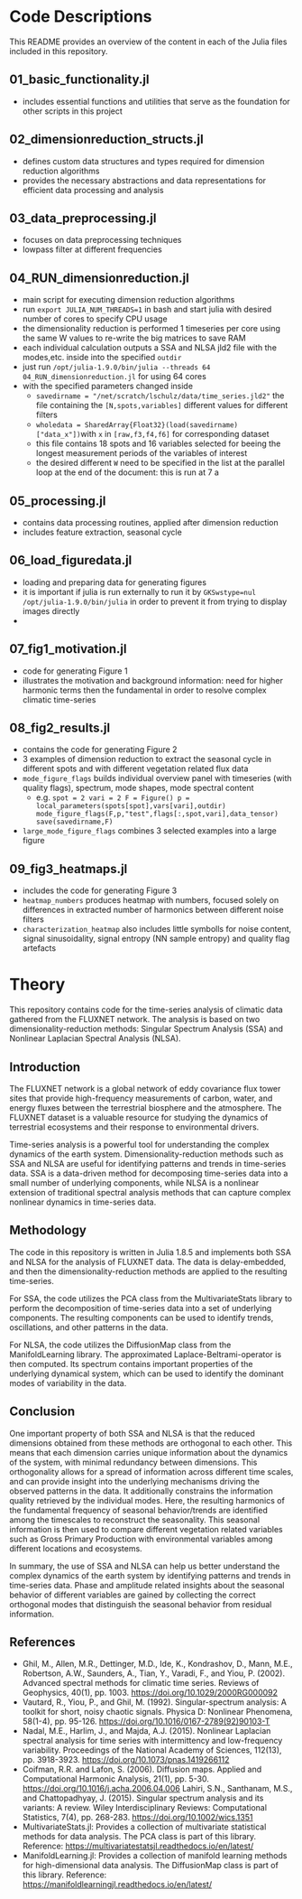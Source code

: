 # Code Descriptions

This README provides an overview of the content in each of the Julia files included in this repository.

## 01_basic_functionality.jl

- includes essential functions and utilities that serve as the foundation for other scripts in this project

## 02_dimensionreduction_structs.jl

- defines custom data structures and types required for dimension reduction algorithms
- provides the necessary abstractions and data representations for efficient data processing and analysis

## 03_data_preprocessing.jl

- focuses on data preprocessing techniques
- lowpass filter at different frequencies

## 04_RUN_dimensionreduction.jl

- main script for executing dimension reduction algorithms
- run `export JULIA_NUM_THREADS=1` in bash and start julia with desired number of cores to specify CPU usage
- the dimensionality reduction is performed 1 timeseries per core using the same W values to re-write the big matrices to save RAM
- each individual calculation outputs a SSA and NLSA jld2 file with the modes,etc. inside into the specified `outdir`
- just run `/opt/julia-1.9.0/bin/julia --threads 64 04_RUN_dimensionreduction.jl` for using 64 cores
- with the specified parameters changed inside
  - `savedirname = "/net/scratch/lschulz/data/time_series.jld2"` the file containing the `[N,spots,variables]` different values for different filters
  - `wholedata = SharedArray{Float32}(load(savedirname)["data_x"])`with `x` in `[raw,f3,f4,f6]` for corresponding dataset
  - this file contains 18 spots and 16 variables selected for beeing the longest measurement periods of the variables of interest
  - the desired different `W` need to be specified in the list at the parallel loop at the end of the document: this is run at 7 a

## 05_processing.jl

- contains data processing routines, applied after dimension reduction
- includes feature extraction, seasonal cycle 

## 06_load_figuredata.jl

- loading and preparing data for generating figures
- it is important if julia is run externally to run it by `GKSwstype=nul /opt/julia-1.9.0/bin/julia` in order to prevent it from trying to display images directly
- 
## 07_fig1_motivation.jl

- code for generating Figure 1
- illustrates the motivation and background information: need for higher harmonic terms then the fundamental in order to resolve complex climatic time-series

## 08_fig2_results.jl

- contains the code for generating Figure 2
- 3 examples of dimension reduction to extract the seasonal cycle in different spots and with different vegetation related flux data
- `mode_figure_flags` builds individual overview panel with timeseries (with quality flags), spectrum, mode shapes, mode spectral content
    - e.g.
`spot = 2
vari = 2
F = Figure()
p = local_parameters(spots[spot],vars[vari],outdir)
mode_figure_flags(F,p,"test",flags[:,spot,vari],data_tensor)
save(savedirname,F)`
- `large_mode_figure_flags` combines 3 selected examples into a large figure

## 09_fig3_heatmaps.jl

- includes the code for generating Figure 3
- `heatmap_numbers` produces heatmap with numbers, focused solely on differences in extracted number of harmonics between different noise filters
- `characterization_heatmap` also includes little symbolls for noise content, signal sinusoidality, signal entropy (NN sample entropy) and quality flag artefacts

# Theory

This repository contains code for the time-series analysis of climatic data gathered from the FLUXNET network. The analysis is based on two dimensionality-reduction methods: Singular Spectrum Analysis (SSA) and Nonlinear Laplacian Spectral Analysis (NLSA).

## Introduction

The FLUXNET network is a global network of eddy covariance flux tower sites that provide high-frequency measurements of carbon, water, and energy fluxes between the terrestrial biosphere and the atmosphere. The FLUXNET dataset is a valuable resource for studying the dynamics of terrestrial ecosystems and their response to environmental drivers.

Time-series analysis is a powerful tool for understanding the complex dynamics of the earth system. Dimensionality-reduction methods such as SSA and NLSA are useful for identifying patterns and trends in time-series data. SSA is a data-driven method for decomposing time-series data into a small number of underlying components, while NLSA is a nonlinear extension of traditional spectral analysis methods that can capture complex nonlinear dynamics in time-series data.

## Methodology

The code in this repository is written in Julia 1.8.5 and implements both SSA and NLSA for the analysis of FLUXNET data. The data is delay-embedded, and then the dimensionality-reduction methods are applied to the resulting time-series.

For SSA, the code utilizes the PCA class from the MultivariateStats library to perform the decomposition of time-series data into a set of underlying components. The resulting components can be used to identify trends, oscillations, and other patterns in the data.

For NLSA, the code utilizes the DiffusionMap class from the ManifoldLearning library. The approximated Laplace-Beltrami-operator is then computed.
Its spectrum contains important properties of the underlying dynamical system, which can be used to identify the dominant modes of variability in the data.

    
## Conclusion

One important property of both SSA and NLSA is that the reduced dimensions obtained from these methods are orthogonal to each other. This means that each dimension carries unique information about the dynamics of the system, with minimal redundancy between dimensions.
This orthogonality allows for a spread of information across different time scales, and can provide insight into the underlying mechanisms driving the observed patterns in the data.
It additionally constrains the information quality retrieved by the individual modes.
Here, the resulting harmonics of the fundamental frequency of seasonal behavior/trends are identified among the timescales to reconstruct the seasonality.
This seasonal information is then used to compare different vegetation related variables such as Gross Primary Production with environmental variables
among different locations and ecosystems.


In summary, the use of SSA and NLSA can help us better understand the complex dynamics of the earth system by identifying patterns and trends in time-series data. Phase and amplitude related insights about the seasonal behavior of different variables are gained by collecting the correct orthogonal modes that distinguish the seasonal behavior from residual information.

## References

- Ghil, M., Allen, M.R., Dettinger, M.D., Ide, K., Kondrashov, D., Mann, M.E., Robertson, A.W., Saunders, A., Tian, Y., Varadi, F., and Yiou, P. (2002). Advanced spectral methods for climatic time series. Reviews of Geophysics, 40(1), pp. 1003. https://doi.org/10.1029/2000RG000092
- Vautard, R., Yiou, P., and Ghil, M. (1992). Singular-spectrum analysis: A toolkit for short, noisy chaotic signals. Physica D: Nonlinear Phenomena, 58(1-4), pp. 95-126. https://doi.org/10.1016/0167-2789(92)90103-T
- Nadal, M.E., Harlim, J., and Majda, A.J. (2015). Nonlinear Laplacian spectral analysis for time series with intermittency and low-frequency variability. Proceedings of the National Academy of Sciences, 112(13), pp. 3918-3923. https://doi.org/10.1073/pnas.1419266112
- Coifman, R.R. and Lafon, S. (2006). Diffusion maps. Applied and Computational Harmonic Analysis, 21(1), pp. 5-30. https://doi.org/10.1016/j.acha.2006.04.006
Lahiri, S.N., Santhanam, M.S., and Chattopadhyay, J. (2015). Singular spectrum analysis and its variants: A review. Wiley Interdisciplinary Reviews: Computational Statistics, 7(4), pp. 268-283. https://doi.org/10.1002/wics.1351
- MultivariateStats.jl: Provides a collection of multivariate statistical methods for data analysis. The PCA class is part of this library. Reference: https://multivariatestatsjl.readthedocs.io/en/latest/
- ManifoldLearning.jl: Provides a collection of manifold learning methods for high-dimensional data analysis. The DiffusionMap class is part of this library. Reference: https://manifoldlearningjl.readthedocs.io/en/latest/
